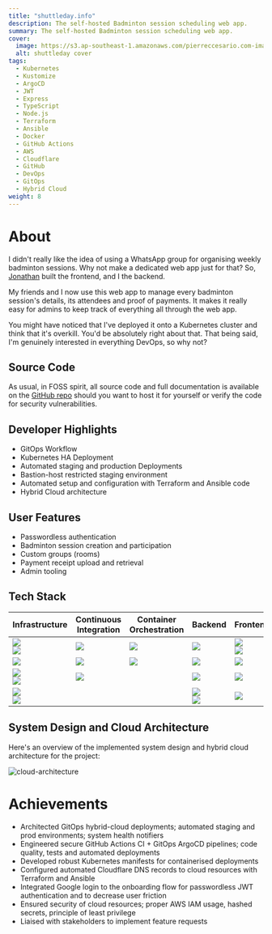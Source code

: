 ```yaml
---
title: "shuttleday.info"
description: The self-hosted Badminton session scheduling web app.
summary: The self-hosted Badminton session scheduling web app.
cover:
  image: https://s3.ap-southeast-1.amazonaws.com/pierreccesario.com-images/projects/shuttleday.info/banner.webp
  alt: shuttleday cover
tags:
  - Kubernetes
  - Kustomize
  - ArgoCD
  - JWT
  - Express
  - TypeScript
  - Node.js
  - Terraform
  - Ansible
  - Docker
  - GitHub Actions
  - AWS
  - Cloudflare
  - GitHub
  - DevOps
  - GitOps
  - Hybrid Cloud
weight: 8
---
```


[aws]: https://img.shields.io/badge/AWS-FF9900?style=for-the-badge&logo=amazonwebservices&logoColor=white
[digitalocean]: https://img.shields.io/badge/Digital_Ocean-0080FF?style=for-the-badge&logo=DigitalOcean&logoColor=white
[red-hat]: https://img.shields.io/badge/Red%20Hat-EE0000?style=for-the-badge&logo=redhat&logoColor=white
[terraform]: https://img.shields.io/badge/Terraform-7B42BC?style=for-the-badge&logo=terraform&logoColor=white
[ansible]: https://img.shields.io/badge/Ansible-000000?style=for-the-badge&logo=ansible&logoColor=white
[nginx]: https://img.shields.io/badge/Nginx-009639?style=for-the-badge&logo=nginx&logoColor=white
[cloudflare]: https://img.shields.io/badge/Cloudflare-F38020?style=for-the-badge&logo=Cloudflare&logoColor=white
[github-actions]: https://img.shields.io/badge/GitHub_Actions-2088FF?style=for-the-badge&logo=github-actions&logoColor=white
[jest]: https://img.shields.io/badge/Jest-C21325?style=for-the-badge&logo=jest&logoColor=white
[docker]: https://img.shields.io/badge/Docker-2CA5E0?style=for-the-badge&logo=docker&logoColor=white
[kubernetes]: https://img.shields.io/badge/kubernetes-326ce5.svg?&style=for-the-badge&logo=kubernetes&logoColor=white
[argocd]: https://img.shields.io/badge/Argo%20CD-1e0b3e?style=for-the-badge&logo=argo&logoColor=#d16044
[mongodb]: https://img.shields.io/badge/MongoDB-4EA94B?style=for-the-badge&logo=mongodb&logoColor=white
[nodejs]: https://img.shields.io/badge/Node.js-339933?style=for-the-badge&logo=nodedotjs&logoColor=white
[typescript]: https://img.shields.io/badge/TypeScript-007ACC?style=for-the-badge&logo=typescript&logoColor=white
[expressjs]: https://img.shields.io/badge/Express.js-000000?style=for-the-badge&logo=express&logoColor=white
[jwt]: https://img.shields.io/badge/JWT-000000?style=for-the-badge&logo=JSON%20web%20tokens&logoColor=white
[react]: https://img.shields.io/badge/React-20232A?style=for-the-badge&logo=react&logoColor=61DAFB
[javascript]: https://img.shields.io/badge/JavaScript-323330?style=for-the-badge&logo=javascript&logoColor=F7DF1E
[vite]: https://img.shields.io/badge/Vite-B73BFE?style=for-the-badge&logo=vite&logoColor=FFD62E
[material-ui]: https://img.shields.io/badge/Material%20UI-007FFF?style=for-the-badge&logo=mui&logoColor=white
[tailwind]: https://img.shields.io/badge/Tailwind_CSS-38B2AC?style=for-the-badge&logo=tailwind-css&logoColor=white

# About

I didn't really like the idea of using a WhatsApp group for organising weekly badminton sessions. Why not make a dedicated web app just for that? So, [Jonathan](https://tjonathan.com) built the frontend, and I the backend.

My friends and I now use this web app to manage every badminton session's details, its attendees and proof of payments. It makes it really easy for admins to keep track of everything all through the web app.

You might have noticed that I've deployed it onto a Kubernetes cluster and think that it's overkill. You'd be absolutely right about that. That being said, I'm genuinely interested in everything DevOps, so why not?

## Source Code

As usual, in FOSS spirit, all source code and full documentation is available on the [GitHub repo](https://github.com/shuttleday/shuttleday) should you want to host it for yourself or verify the code for security vulnerabilities.

## Developer Highlights

- GitOps Workflow
- Kubernetes HA Deployment
- Automated staging and production Deployments
- Bastion-host restricted staging environment
- Automated setup and configuration with Terraform and Ansible code
- Hybrid Cloud architecture

## User Features

- Passwordless authentication
- Badminton session creation and participation
- Custom groups (rooms)
- Payment receipt upload and retrieval
- Admin tooling

## Tech Stack

| Infrastructure                   | Continuous Integration | Container Orchestration | Backend                      | Frontend                  |
| -------------------------------- | ---------------------- | ----------------------- | ---------------------------- | ------------------------- |
| ![][aws] <br> ![][digitalocean]  | ![][github-actions]    | ![][kubernetes]         | ![][mongodb]                 | ![][react] <br> ![][vite] |
| ![][red-hat]                     | ![][docker]            | ![][argocd]             | ![][typescript]              | ![][javascript]           |
| ![][terraform] <br> ![][ansible] | ![][jest]              |                         | ![][nodejs]                  | ![][tailwind]             |
| ![][nginx] <br> ![][cloudflare]  |                        |                         | ![][expressjs] <br> ![][jwt] | ![][material-ui]          |

## System Design and Cloud Architecture

Here's an overview of the implemented system design and hybrid cloud architecture for the project:

![cloud-architecture](https://s3.ap-southeast-1.amazonaws.com/pierreccesario.com-images/projects/shuttleday.info/cloud-arch.webp)

# Achievements

- Architected GitOps hybrid-cloud deployments; automated staging and prod environments; system health notifiers
- Engineered secure GitHub Actions CI + GitOps ArgoCD pipelines; code quality, tests and automated deployments
- Developed robust Kubernetes manifests for containerised deployments
- Configured automated Cloudflare DNS records to cloud resources with Terraform and Ansible
- Integrated Google login to the onboarding flow for passwordless JWT authentication and to decrease user friction
- Ensured security of cloud resources; proper AWS IAM usage, hashed secrets, principle of least privilege
- Liaised with stakeholders to implement feature requests
